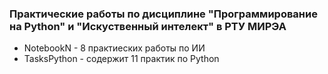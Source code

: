 ### Практические работы по дисциплине "Программирование на Python" и "Искуственный интелект" в РТУ МИРЭА

* NotebookN - 8 практиеских работы по ИИ
* TasksPython - содержит 11 практик по Python 
